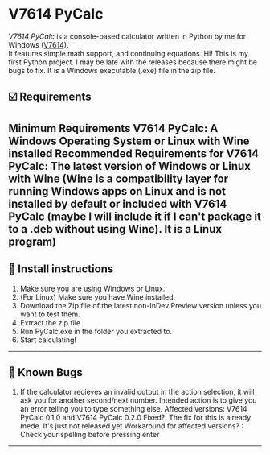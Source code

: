 # V7614 PyCalc

*V7614 PyCalc* is a console-based calculator written in Python by me for Windows ([V7614](https://github.com/V7614)).  
It features simple math support, and continuing equations.
Hi! This is my first Python project.  I may be late with the releases because there might be bugs to fix. It is a Windows executable (.exe) file in the zip file.

## ☑️ Requirements

Minimum Requirements V7614 PyCalc:
A Windows Operating System or Linux with Wine installed
Recommended Requirements for V7614 PyCalc:
The latest version of Windows or Linux with Wine (Wine is a compatibility layer for running Windows apps on Linux and is not installed by default or included with V7614 PyCalc (maybe I will include it if I can't package it to a .deb without using Wine). It is a Linux program)
---

## 🚀 Install instructions

1. Make sure you are using Windows or Linux.
2. (For Linux) Make sure you have Wine installed.
3. Download the Zip file of the latest non-InDev Preview version unless you want to test them.
4. Extract the zip file.
5. Run PyCalc.exe in the folder you extracted to.
6. Start calculating!
---
## 🐞 Known Bugs

1. If the calculator recieves an invalid output in the action selection, it will ask you for another second/next number. Intended action is to give you an error telling you to type something else.
  Affected versions: V7614 PyCalc 0.1.0 and V7614 PyCalc 0.2.0
  Fixed?: The fix for this is already mede. It's just not released yet
  Workaround for affected versions? : Check your spelling before pressing enter
---

